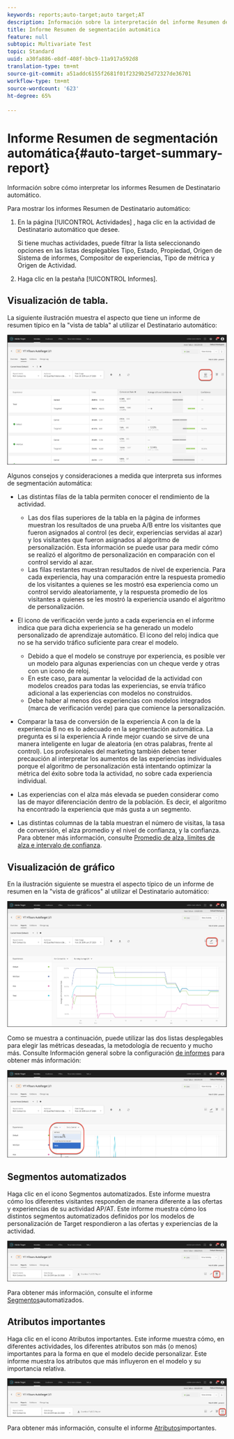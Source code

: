 ```yaml
---
keywords: reports;auto-target;auto target;AT
description: Información sobre la interpretación del informe Resumen de segmentación automática.
title: Informe Resumen de segmentación automática
feature: null
subtopic: Multivariate Test
topic: Standard
uuid: a30fa886-e8df-408f-bbc9-11a917a592d8
translation-type: tm+mt
source-git-commit: a51addc6155f2681f01f2329b25d72327de36701
workflow-type: tm+mt
source-wordcount: '623'
ht-degree: 65%

---
```



# Informe Resumen de segmentación automática{#auto-target-summary-report}

Información sobre cómo interpretar los informes Resumen de Destinatario automático.

Para mostrar los informes Resumen de Destinatario automático:

1. En la página [!UICONTROL Actividades] , haga clic en la actividad de Destinatario automático que desee.

   Si tiene muchas actividades, puede filtrar la lista seleccionando opciones en las listas desplegables Tipo, Estado, Propiedad, Origen de Sistema de informes, Compositor de experiencias, Tipo de métrica y Origen de Actividad.

1. Haga clic en la pestaña [!UICONTROL Informes].

## Visualización de tabla. 

La siguiente ilustración muestra el aspecto que tiene un informe de resumen típico en la &quot;vista de tabla&quot; al utilizar el Destinatario automático:

![Informe de vista de tabla de Destinatario automático](/help/c-reports/assets/at-table-view.png)

Algunos consejos y consideraciones a medida que interpreta sus informes de segmentación automática:

* Las distintas filas de la tabla permiten conocer el rendimiento de la actividad.

   * Las dos filas superiores de la tabla en la página de informes muestran los resultados de una prueba A/B entre los visitantes que fueron asignados al control (es decir, experiencias servidas al azar) y los visitantes que fueron asignados al algoritmo de personalización. Esta información se puede usar para medir cómo se realizó el algoritmo de personalización en comparación con el control servido al azar.
   * Las filas restantes muestran resultados de nivel de experiencia. Para cada experiencia, hay una comparación entre la respuesta promedio de los visitantes a quienes se les mostró esa experiencia como un control servido aleatoriamente, y la respuesta promedio de los visitantes a quienes se les mostró la experiencia usando el algoritmo de personalización.

* El icono de verificación verde junto a cada experiencia en el informe indica que para dicha experiencia se ha generado un modelo personalizado de aprendizaje automático. El icono del reloj indica que no se ha servido tráfico suficiente para crear el modelo.

   * Debido a que el modelo se construye por experiencia, es posible ver un modelo para algunas experiencias con un cheque verde y otras con un icono de reloj.
   * En este caso, para aumentar la velocidad de la actividad con modelos creados para todas las experiencias, se envía tráfico adicional a las experiencias con modelos no construidos.
   * Debe haber al menos dos experiencias con modelos integrados (marca de verificación verde) para que comience la personalización.

* Comparar la tasa de conversión de la experiencia A con la de la experiencia B no es lo adecuado en la segmentación automática. La pregunta es si la experiencia A rinde mejor cuando se sirve de una manera inteligente en lugar de aleatoria (en otras palabras, frente al control). Los profesionales del marketing también deben tener precaución al interpretar los aumentos de las experiencias individuales porque el algoritmo de personalización está intentando optimizar la métrica del éxito sobre toda la actividad, no sobre cada experiencia individual.
* Las experiencias con el alza más elevada se pueden considerar como las de mayor diferenciación dentro de la población. Es decir, el algoritmo ha encontrado la experiencia que más gusta a un segmento.
* Las distintas columnas de la tabla muestran el número de visitas, la tasa de conversión, el alza promedio y el nivel de confianza, y la confianza. Para obtener más información, consulte [Promedio de alza, límites de alza e intervalo de confianza](/help/c-reports/c-report-settings/average-lift-bounds-and-confidence-interval.md).

## Visualización de gráfico

En la ilustración siguiente se muestra el aspecto típico de un informe de resumen en la &quot;vista de gráficos&quot; al utilizar el Destinatario automático:

![Informe de vista de gráficos de Destinatario automático](/help/c-reports/assets/at-graph-view.png)

Como se muestra a continuación, puede utilizar las dos listas desplegables para elegir las métricas deseadas, la metodología de recuento y mucho más. Consulte Información general sobre la configuración [de informes](/help/c-reports/c-report-settings/report-settings.md) para obtener más información:

![Informe de vista de gráficos de Destinatario automático](/help/c-reports/assets/at-graph-view-2.png)

## Segmentos automatizados

Haga clic en el icono Segmentos automatizados. Este informe muestra cómo los diferentes visitantes responden de manera diferente a las ofertas y experiencias de su actividad AP/AT. Este informe muestra cómo los distintos segmentos automatizados definidos por los modelos de personalización de Target respondieron a las ofertas y experiencias de la actividad.

![Icono de segmentos automatizados](/help/c-reports/assets/icon-automated-sements.png)

Para obtener más información, consulte el informe [Segmentos](/help/c-reports/c-personalization-insights-reports/automated-segments-report.md)automatizados.

## Atributos importantes

Haga clic en el icono Atributos importantes. Este informe muestra cómo, en diferentes actividades, los diferentes atributos son más (o menos) importantes para la forma en que el modelo decide personalizar. Este informe muestra los atributos que más influyeron en el modelo y su importancia relativa.

![Icono de atributos importantes](/help/c-reports/assets/icon-important-attributes.png)

Para obtener más información, consulte el informe [Atributos](/help/c-reports/c-personalization-insights-reports/important-attributes-report.md)importantes.
